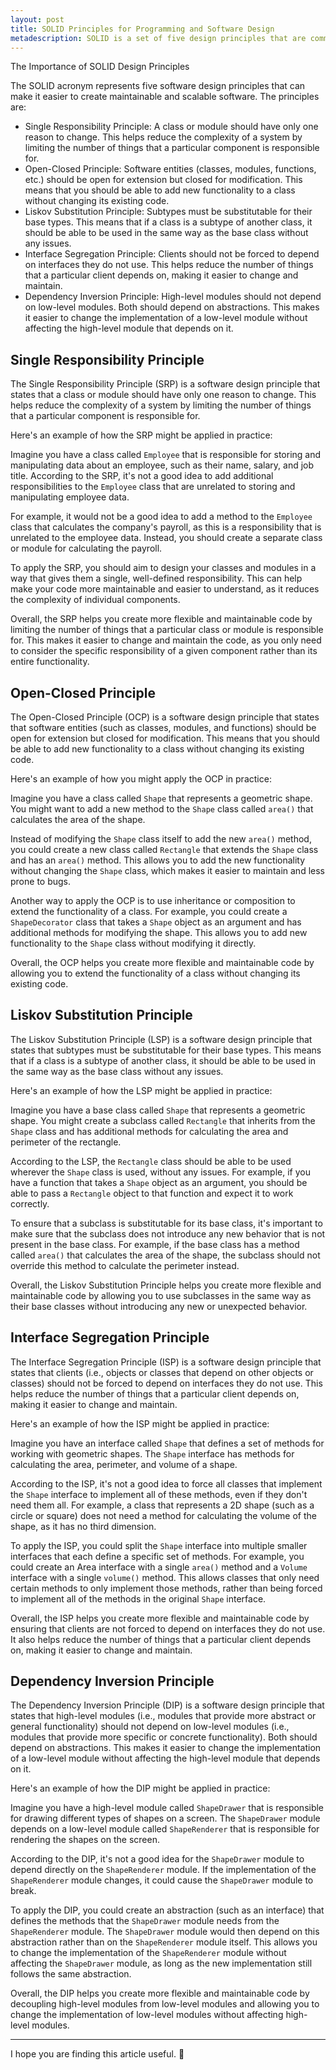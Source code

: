 ```yaml
---
layout: post
title: SOLID Principles for Programming and Software Design
metadescription: SOLID is a set of five design principles that are commonly used by software developers to improve the design of their code. The acronym SOLID stands for: Single Responsibility Principle, Open-Closed Principle, Liskov Substitution Principle, Interface Segregation Principle, and Dependency Inversion Principle. These principles can help developers create more maintainable, scalable, and flexible software.
---
```



<div class="message">
  The Importance of SOLID Design Principles
</div>

The SOLID acronym represents five software design principles that can make it easier to create maintainable and scalable software. The principles are:

* Single Responsibility Principle: A class or module should have only one reason to change. This helps reduce the complexity of a system by limiting the number of things that a particular component is responsible for.
* Open-Closed Principle: Software entities (classes, modules, functions, etc.) should be open for extension but closed for modification. This means that you should be able to add new functionality to a class without changing its existing code.
* Liskov Substitution Principle: Subtypes must be substitutable for their base types. This means that if a class is a subtype of another class, it should be able to be used in the same way as the base class without any issues.
* Interface Segregation Principle: Clients should not be forced to depend on interfaces they do not use. This helps reduce the number of things that a particular client depends on, making it easier to change and maintain.
* Dependency Inversion Principle: High-level modules should not depend on low-level modules. Both should depend on abstractions. This makes it easier to change the implementation of a low-level module without affecting the high-level module that depends on it.

## Single Responsibility Principle

The Single Responsibility Principle (SRP) is a software design principle that states that a class or module should have only one reason to change. This helps reduce the complexity of a system by limiting the number of things that a particular component is responsible for.

Here's an example of how the SRP might be applied in practice:

Imagine you have a class called `Employee` that is responsible for storing and manipulating data about an employee, such as their name, salary, and job title. According to the SRP, it's not a good idea to add additional responsibilities to the `Employee` class that are unrelated to storing and manipulating employee data.

For example, it would not be a good idea to add a method to the `Employee` class that calculates the company's payroll, as this is a responsibility that is unrelated to the employee data. Instead, you should create a separate class or module for calculating the payroll.

To apply the SRP, you should aim to design your classes and modules in a way that gives them a single, well-defined responsibility. This can help make your code more maintainable and easier to understand, as it reduces the complexity of individual components.

Overall, the SRP helps you create more flexible and maintainable code by limiting the number of things that a particular class or module is responsible for. This makes it easier to change and maintain the code, as you only need to consider the specific responsibility of a given component rather than its entire functionality.

## Open-Closed Principle

The Open-Closed Principle (OCP) is a software design principle that states that software entities (such as classes, modules, and functions) should be open for extension but closed for modification. This means that you should be able to add new functionality to a class without changing its existing code.

Here's an example of how you might apply the OCP in practice:

Imagine you have a class called `Shape` that represents a geometric shape. You might want to add a new method to the `Shape` class called `area()` that calculates the area of the shape.

Instead of modifying the `Shape` class itself to add the new `area()` method, you could create a new class called `Rectangle` that extends the `Shape` class and has an `area()` method. This allows you to add the new functionality without changing the `Shape` class, which makes it easier to maintain and less prone to bugs.

Another way to apply the OCP is to use inheritance or composition to extend the functionality of a class. For example, you could create a `ShapeDecorator` class that takes a `Shape` object as an argument and has additional methods for modifying the shape. This allows you to add new functionality to the `Shape` class without modifying it directly.

Overall, the OCP helps you create more flexible and maintainable code by allowing you to extend the functionality of a class without changing its existing code.

## Liskov Substitution Principle

The Liskov Substitution Principle (LSP) is a software design principle that states that subtypes must be substitutable for their base types. This means that if a class is a subtype of another class, it should be able to be used in the same way as the base class without any issues.

Here's an example of how the LSP might be applied in practice:

Imagine you have a base class called `Shape` that represents a geometric shape. You might create a subclass called `Rectangle` that inherits from the `Shape` class and has additional methods for calculating the area and perimeter of the rectangle.

According to the LSP, the `Rectangle` class should be able to be used wherever the `Shape` class is used, without any issues. For example, if you have a function that takes a `Shape` object as an argument, you should be able to pass a `Rectangle` object to that function and expect it to work correctly.

To ensure that a subclass is substitutable for its base class, it's important to make sure that the subclass does not introduce any new behavior that is not present in the base class. For example, if the base class has a method called `area()` that calculates the area of the shape, the subclass should not override this method to calculate the perimeter instead.

Overall, the Liskov Substitution Principle helps you create more flexible and maintainable code by allowing you to use subclasses in the same way as their base classes without introducing any new or unexpected behavior.

## Interface Segregation Principle

The Interface Segregation Principle (ISP) is a software design principle that states that clients (i.e., objects or classes that depend on other objects or classes) should not be forced to depend on interfaces they do not use. This helps reduce the number of things that a particular client depends on, making it easier to change and maintain.

Here's an example of how the ISP might be applied in practice:

Imagine you have an interface called `Shape` that defines a set of methods for working with geometric shapes. The `Shape` interface has methods for calculating the area, perimeter, and volume of a shape.

According to the ISP, it's not a good idea to force all classes that implement the `Shape` interface to implement all of these methods, even if they don't need them all. For example, a class that represents a 2D shape (such as a circle or square) does not need a method for calculating the volume of the shape, as it has no third dimension.

To apply the ISP, you could split the `Shape` interface into multiple smaller interfaces that each define a specific set of methods. For example, you could create an Area interface with a single `area()` method and a `Volume` interface with a single `volume()` method. This allows classes that only need certain methods to only implement those methods, rather than being forced to implement all of the methods in the original `Shape` interface.

Overall, the ISP helps you create more flexible and maintainable code by ensuring that clients are not forced to depend on interfaces they do not use. It also helps reduce the number of things that a particular client depends on, making it easier to change and maintain.

## Dependency Inversion Principle

The Dependency Inversion Principle (DIP) is a software design principle that states that high-level modules (i.e., modules that provide more abstract or general functionality) should not depend on low-level modules (i.e., modules that provide more specific or concrete functionality). Both should depend on abstractions. This makes it easier to change the implementation of a low-level module without affecting the high-level module that depends on it.

Here's an example of how the DIP might be applied in practice:

Imagine you have a high-level module called `ShapeDrawer` that is responsible for drawing different types of shapes on a screen. The `ShapeDrawer` module depends on a low-level module called `ShapeRenderer` that is responsible for rendering the shapes on the screen.

According to the DIP, it's not a good idea for the `ShapeDrawer` module to depend directly on the `ShapeRenderer` module. If the implementation of the `ShapeRenderer` module changes, it could cause the `ShapeDrawer` module to break.

To apply the DIP, you could create an abstraction (such as an interface) that defines the methods that the `ShapeDrawer` module needs from the `ShapeRenderer` module. The `ShapeDrawer` module would then depend on this abstraction rather than on the `ShapeRenderer` module itself. This allows you to change the implementation of the `ShapeRenderer` module without affecting the `ShapeDrawer` module, as long as the new implementation still follows the same abstraction.

Overall, the DIP helps you create more flexible and maintainable code by decoupling high-level modules from low-level modules and allowing you to change the implementation of low-level modules without affecting high-level modules.

---

I hope you are finding this article useful. 👋
